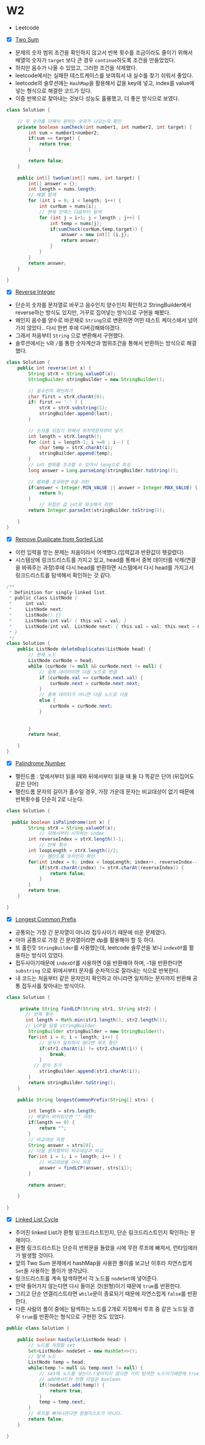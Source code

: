 # W2

* Leetcode

- [x] [Two Sum](https://leetcode.com/problems/two-sum/)

* 문제의 숫자 범위 조건을 확인하지 않고서 반복 횟수를 조금이라도 줄이기 위해서 배열의 숫자가 `target` 보다 큰 경우 `continue`하도록 조건을 만들었었다.
* 하지만 음수가 나올 수 있었고, 그러한 조건을 삭제했다.
* leetcode에서는 실패한 테스트케이스를 보여줘서 내 실수를 찾기 쉬워서 좋았다.
* leetcode의 솔루션에는 `HashMap`을 활용해서 값을 key에 넣고, index를 value에 넣는 형식으로 해결한 코드가 있다.
* 이중 반복으로 찾아내는 것보다 성능도 훌륭했고, 더 좋은 방식으로 보였다.

```java
class Solution {
    
  	// 두 숫자를 더해서 원하는 숫자가 나오는지 확인
    private boolean sumCheck(int number1, int number2, int target) {
        int sum = number1+number2;
        if(sum == target) {
            return true;
        }

        return false;
    }
    
    public int[] twoSum(int[] nums, int target) {
        int[] answer = {};
        int length = nums.length;
      	// 배열 탐색
        for (int i = 0; i < length; i++) {
            int curNum = nums[i];
            // 현재 인덱스 다음부터 탐색 
            for (int j = i+1; j < length ; j++) {
                int temp = nums[j];
                if(sumCheck(curNum,temp,target)) {
                    answer = new int[] {i,j};
                    return answer;
                }
            }
        }
        return answer;
    }
    
}
```



- [x] [Reverse Integer](https://leetcode.com/problems/reverse-integer/)

* 단순히 숫자를 문자열로 바꾸고 음수인지 양수인지 확인하고 StringBuilder에서 reverse하는 방식도 있지만, 거꾸로 집어넣는 방식으로 구현을 해봤다.
* 왜인지 음수를 양수로 바꾼채로 `String`으로 변환하면 어떤 테스트 케이스에서 넘어가지 않았다.. 다시 한번 후에 디버깅해봐야겠다.
* 그래서 처음부터 `String` 으로 변환해서 구현했다.
* 솔루션에서는  `%`와 `/`를 통한 숫자계산과 범위조건을 통해서 반환하는 방식으로 해결했다.

```java
class Solution {
    public int reverse(int x) {
      	String strX = String.valueOf(x);
        StringBuilder stringBuilder = new StringBuilder();
      	
      	// 음수인지 확인하기
        char first = strX.charAt(0);
        if( first == '-' ) {
            strX = strX.substring(1);
            stringBuilder.append(last);
        }
        
      	// 숫자를 뒤집기 위해서 마지막문자부터 넣기
        int length = strX.length();
        for (int i = length-1; i >=0 ; i--) {
            char temp = strX.charAt(i);
            stringBuilder.append(temp);
        }
        // int 범위를 초과할 수 있어서 long으로 파싱
        long answer = Long.parseLong(stringBuilder.toString());
        
      	// 범위를 초과하면 0을 리턴
        if(answer < Integer.MIN_VALUE || answer > Integer.MAX_VALUE) {
            return 0;
        }
    		// 뒤집은 값 int로 파싱해서 리턴
        return Integer.parseInt(stringBuilder.toString());
        
    }
}
```



- [x] [Remove Duplicate from Sorted List](https://leetcode.com/problems/remove-duplicates-from-sorted-list/)
- 이런 입력을 받는 문제는 처음이라서 어색했다.(입력값과 반환값이 헷갈렸다)
- 시스템상에 링크드리스트를 가지고 있고, head를 통해서 중복 데이터를 삭제(연결을 바꿔주는 과정)후에 다시 head를 반환하면 시스템에서 다시 head를 가지고서 링크드리스트를 탐색해서 확인하는 것 같다.

```java
/**
 * Definition for singly-linked list.
 * public class ListNode {
 *     int val;
 *     ListNode next;
 *     ListNode() {}
 *     ListNode(int val) { this.val = val; }
 *     ListNode(int val, ListNode next) { this.val = val; this.next = next; }
 * }
 */
class Solution {
    public ListNode deleteDuplicates(ListNode head) {
        // 현재 노드
        ListNode curNode = head;
        while (curNode != null && curNode.next != null) {
            // 중복 데이터이면 다음 노드로 연결
          	if (curNode.val == curNode.next.val) {
                curNode.next = curNode.next.next;
            }
          	// 중복 데이터가 아니면 다음 노드로 이동
            else {
                curNode = curNode.next;
            }
            
            
        }
        return head;
    
    }
}
```



- [x] [Palindrome Number](https://leetcode.com/problems/palindrome-number/)

* 펠린드롬 : 앞에서부터 읽을 때와 뒤에서부터 읽을 때 둘 다 똑같은 단어 (뒤집어도 같은 단어)
* 펠린드롬 문자의 길이가 홀수일 경우, 가장 가운데 문자는 비교대상이 없기 때문에 반복횟수를 단순히 2로 나눈다.

```java
class Solution {
    
  public boolean isPalindrome(int x) {
      	String strX = String.valueOf(x);
    		// 뒤에서부터 시작하는 index
        int reverseIndex = strX.length()-1;
    		// 반복 횟수
        int loopLength = strX.length()/2;
    		// 펠린드롬 숫자인지 확인
        for(int index = 0; index < loopLength; index++, reverseIndex--) {
            if(strX.charAt(index) != strX.charAt(reverseIndex)) {
                return false;
            }
        }
        return true;       
    }
    
}
```

- [x] [Longest Common Prefix](https://leetcode.com/problems/longest-common-prefix/)

* 공통되는 가장 긴 문자열이 아니라 접두사이기 때문에 쉬운 문제였다.
* 아마 공통으로 가장 긴 문자열이라면 dp를 활용해야 할 듯 하다.
* 또 홀린듯 `StringBuilder`를 사용했는데, leetcode 솔루션을 보니 `indexOf`를 활용하는 방식이 있었다.
* 접두사이기때문에 `indexOf`를 사용하면 0을 반환해야 하며, -1을 반환한다면 `substring` 으로 뒤에서부터 문자를 순차적으로 잘라내는 식으로 반복한다.
* 내 코드는 처음부터 같은 문자인지 확인하고 아니라면 일치하는 문자까지 반환해 공통 접두사를 찾아내는 방식이다.

```java
class Solution {
  
     private String findLCP(String str1, String str2) {
       // 반복 횟수
       int length = Math.min(str1.length(), str2.length());
       // LCP를 담을 stringBuilder
        StringBuilder stringBuilder = new StringBuilder();
        for(int i = 0; i < length; i++) {
          	// 문자가 일치하지 않다면 루프 중단
            if(str1.charAt(i) != str2.charAt(i)) {
                break;
            }
          // 문자 추가
            stringBuilder.append(str1.charAt(i));
        }
        return stringBuilder.toString();
    }
  
  	public String longestCommonPrefix(String[] strs) {
        
      	int length = strs.length;
        // 배열이 비어있으면 "" 리턴
      	if(length == 0) {
            return "";
        }
      	// 비교대상 지정
        String answer = strs[0];
        // 다음 문자열부터 비교대상과 비교
        for(int i = 1; i < length; i++ ) {
            // 비교대상을 다시 지정
          	answer = findLCP(answer, strs[i]);
        }
        
        return answer;
        
    }
    
}
```

- [x] [Linked List Cycle](https://leetcode.com/problems/linked-list-cycle/)

* 주어진 linked List가 환형 링크드리스트인지, 단순 링크드리스트인지 확인하는 문제이다.
* 환형 링크드리스트는 단순히 반복문을 돌렸을 시에 무한 루프에 빠져서, 런타임에러가 발생할 것이다.
* 앞의 Two Sum 문제에서 hashMap을 사용한 풀이를 보고난 이후라 자연스럽게 `Set`을 사용하는 풀이가 생각났다.
* 링크드리스트를 계속 탐색하면서 각 노드를 `nodeSet`에 넣어준다.
*  만약 들어가지 않는다면 다시 돌아온 것(원형)이기 때문에 `true`를 반환한다.
* 그리고 단순 연결리스트라면 `while`문이 종료되기 때문에 자연스럽게 `false`를 반환한다.
* 다른 사람의 풀이 중에는 탐색하는 노드를 2개로 지정해서 루프 중 같은 노드일 경우 `true`를 반환하는 형식으로 구현한 것도 있었다.

```java
public class Solution {
    
    public boolean hasCycle(ListNode head) {
      	// 노드를 저장할 set
        Set<ListNode> nodeSet = new HashSet<>();
        // 탐색 노드
      	ListNode temp = head;
        while(temp != null && temp.next != null) {
            // set에 노드를 넣는다.(넣어지지 않으면 이미 탐색한 노드이기때문에 true 리턴)
          	// add메서드의 반환 타입은 boolean
          	if(!nodeSet.add(temp)) {
                return true;
            }
            temp = temp.next;
        }
      	// 루프를 빠져나온다면 환형리스트가 아니다.
        return false;
    }
       
}
```

